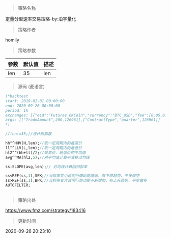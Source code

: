 
> 策略名称

定量分型速率交易策略-by:泊宇量化

> 策略作者

homily



> 策略参数



|参数|默认值|描述|
|----|----|----|
|len|35|len|


> 源码 (麦语言)

``` pascal
(*backtest
start: 2019-01-01 00:00:00
end: 2020-09-26 00:00:00
period: 1h
exchanges: [{"eid":"Futures_OKCoin","currency":"BTC_USD","fee":[0.05,0.05]}]
args: [["TradeAmount",200,126961],["ContractType","quarter",126961]]
*)

//len:=35;//设计周期数

hh^^HHV(H,len);//取一定周期内的最高价
ll^^LLV(L,len);//取一定周期内的最低价
hl2^^(hh+ll)/2;//最高价、最低价的平均值
avg^^MA(hl2,5);//对平均值计算平滑移动均线

ss:SLOPE(avg,len);// 对均线计算回归斜率

ss<REF(ss,1),SPK;//当斜率变小说明行情动能减弱，有下跌趋势，平多做空
ss>REF(ss,1),BPK;//当斜率变大说明行情动能不断增加，有上升趋势，平空做多
AUTOFILTER;



```

> 策略出处

https://www.fmz.com/strategy/183416

> 更新时间

2020-09-26 20:23:10
